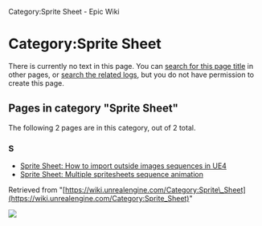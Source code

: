 Category:Sprite Sheet - Epic Wiki                    

Category:Sprite Sheet
=====================

There is currently no text in this page. You can [search for this page title](/Special:Search/Sprite_Sheet "Special:Search/Sprite Sheet") in other pages, or [search the related logs](https://wiki.unrealengine.com/index.php?title=Special:Log&page=Category:Sprite_Sheet), but you do not have permission to create this page.

Pages in category "Sprite Sheet"
--------------------------------

The following 2 pages are in this category, out of 2 total.

### S

*   [Sprite Sheet: How to import outside images sequences in UE4](/Sprite_Sheet:_How_to_import_outside_images_sequences_in_UE4 "Sprite Sheet: How to import outside images sequences in UE4")
*   [Sprite Sheet: Multiple spritesheets sequence animation](/Sprite_Sheet:_Multiple_spritesheets_sequence_animation "Sprite Sheet: Multiple spritesheets sequence animation")

Retrieved from "[https://wiki.unrealengine.com/Category:Sprite\_Sheet](https://wiki.unrealengine.com/Category:Sprite_Sheet)"

  ![](https://tracking.unrealengine.com/track.png)